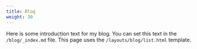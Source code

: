 ```yaml
---
title: Blog
weight: 30
---
```


Here is some introduction text for my blog. You can set this text in the `/blog/_index.md` file. This page uses the `/layouts/blog/list.html` template.
